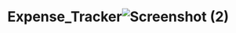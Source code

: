 # Expense_Tracker![Screenshot (2)](https://github.com/jaimil6464/Expense_Tracker/assets/111522660/aa42b954-f595-424d-9b14-27a6ab5cf611)
